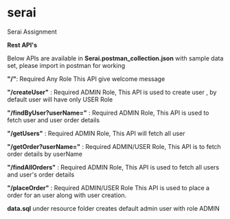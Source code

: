 # serai
Serai Assignment 

**Rest API's** 

Below APIs are available in **Serai.postman_collection.json** with sample data set, please import in postman for working 

**"/"**:
Required Any Role
This API give welcome message

**"/createUser"** :
Required ADMIN Role,
This API is used to create user , by default user will have only USER Role

**"/findByUser?userName=<userName>"** : 
Required ADMIN Role,
This API is used to fetch user and user order details

**"/getUsers"** :
Required ADMIN Role,
This API will fetch all user 

**"/getOrder?userName=<userName>"** :
Required ADMIN/USER Role,
This API is to fetch order details by userName

**"/findAllOrders"** :
Required ADMIN Role,
This API is used to fetch all users and user's order details

**"/placeOrder"** :
Required ADMIN/USER Role
This API is used to place a order for an user along with user creation.


**data.sql** under resource folder creates default admin user with role ADMIN
